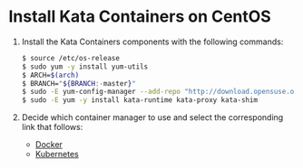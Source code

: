 # Install Kata Containers on CentOS

1. Install the Kata Containers components with the following commands:

   ```bash
   $ source /etc/os-release
   $ sudo yum -y install yum-utils
   $ ARCH=$(arch)
   $ BRANCH="${BRANCH:-master}"
   $ sudo -E yum-config-manager --add-repo "http://download.opensuse.org/repositories/home:/katacontainers:/releases:/${ARCH}:/${BRANCH}/CentOS_${VERSION_ID}/home:katacontainers:releases:${ARCH}:${BRANCH}.repo"
   $ sudo -E yum -y install kata-runtime kata-proxy kata-shim
   ```

2. Decide which container manager to use and select the corresponding link that follows:

   - [Docker](docker/centos-docker-install.md)
   - [Kubernetes](../Developer-Guide.md#run-kata-containers-with-kubernetes)
